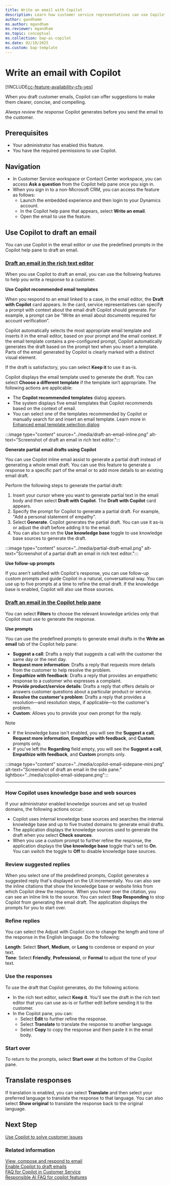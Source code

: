 ```yaml
---
title: Write an email with Copilot
description: Learn how customer service representatives can use Copilot to draft emails to increase productivity.
author: gandhamm
ms.author: mgandham
ms.reviewer: mgandham
ms.topic: conceptual
ms.collection: bap-ai-copilot
ms.date: 02/19/2025
ms.custom: bap-template 
---
```


# Write an email with Copilot

[!INCLUDE[cc-feature-availability-cfs-yes](../includes/cc-feature-availability-cfs-yes.md)]

When you draft customer emails, Copilot can offer suggestions to make them clearer, concise, and compelling.

*Always review the response* Copilot generates before you send the email to the customer.

## Prerequisites

- Your administrator has enabled this feature.
- You have the required permissions to use Copilot.

## Navigation

- In Customer Service workspace or Contact Center workspace, you can access **Ask a question** from the Copilot help pane once you sign in.
- When you sign in to a non-Microsoft CRM, you can access the feature as follows:
   - Launch the embedded experience and then login to your Dynamics account.
   - In the Copilot help pane that appears, select **Write an email**.
   - Open the email to use the feature.
  
## Use Copilot to draft an email

You can use Copilot in the email editor or use the predefined prompts in the Copilot help pane to draft an email. 

  ### [Draft an email in the rich text editor](#tab/richtexteditor)

  When you use Copilot to draft an email, you can use the following features to help you write a response to a customer.

  **Use Copilot recommended email templates**

  When you respond to an email linked to a case, in the email editor, the **Draft with Copilot** card appears. In the card, service representatives can specify a prompt with context about the email draft Copilot should generate. For example, a prompt can be “Write an email about documents required for account verification”.

  Copilot automatically selects the most appropriate email template and inserts it in the email editor, based on your prompt and the email context. If the email template contains a pre-configured prompt, Copilot automatically generates the draft based on the prompt text when you insert a template. Parts of the email generated by Copilot is clearly marked with a distinct visual element.

  If the draft is satisfactory, you can select **Keep it** to use it as-is.

  Copilot displays the email template used to generate the draft. You can select **Choose a different template** if the template isn’t appropriate. The following actions are applicable:
   - The **Copilot recommended templates** dialog appears.
   - The system displays five email templates that Copilot recommends based on the context of email. 
   - You can select one of the templates recommended by Copilot or manually search for and insert an email template. Learn more in [Enhanced email template selection dialog](/power-apps/user/insert-email-template#enhanced-email-template-selection-dialog)
 
   :::image type="content" source="../media/draft-an-email-inline.png" alt-text="Screenshot of draft an email in rich text editor."::: 

  **Generate partial email drafts using Copilot**

  You can use Copilot inline email assist to generate a partial draft instead of generating a whole email draft. You can use this feature to generate a response to a specific part of the email or to add more details to an existing email draft.

  Perform the following steps to generate the partial draft:

  1. Insert your cursor where you want to generate partial text in the email body and then select **Draft with Copilot**. The **Draft with Copilot** card appears. 
  1. Specify the prompt for Copilot to generate a partial draft. For example, "Add a personal statement of empathy".
  1. Select **Generate**. Copilot generates the partial draft. You can use it as-is or adjust the draft before adding it to the email.
  1. You can also turn on the **Use knowledge base** toggle to use knowledge base sources to generate the draft. 

   :::image type="content" source="../media/partial-draft-email.png" alt-text="Screenshot of a partial draft an email in rich text editor."::: 

 **Use follow-up prompts**

 If you aren't satisfied with Copilot's response, you can use follow-up custom prompts and guide Copilot in a natural, conversational way. You can use up to five prompts at a time to refine the email draft. If the knowledge base is enabled, Copilot will also use those sources.

  
### [Draft an email in the Copilot help pane](#tab/copilothelppane)

  You can select **Filters** to choose the relevant knowledge articles only that Copilot must use to generate the response.

 **Use prompts**

 You can use the predefined prompts to generate email drafts in the **Write an email** tab of the Copilot help pane:

 - **Suggest a call**: Drafts a reply that suggests a call with the customer the same day or the next day.
 - **Request more information**: Drafts a reply that requests more details from the customer to help resolve the problem.
 - **Empathize with feedback**: Drafts a reply that provides an empathetic response to a customer who expresses a complaint.
  - **Provide product/service details**: Drafts a reply that offers details or answers customer questions about a particular product or service.
 - **Resolve the customer's problem**: Drafts a reply that provides a resolution&mdash;and resolution steps, if applicable&mdash;to the customer's problem.
 - **Custom**: Allows you to provide your own prompt for the reply.

 > [!NOTE]
 > - If the knowledge base isn't enabled, you will see the **Suggest a call**, **Request more information**, **Empathize with feedback**, and **Custom** prompts only.
 > - If you've left the **Regarding** field empty, you will see the **Suggest a call**, **Empathize with feedback**, and **Custom** prompts only.

  :::image type="content" source="../media/copilot-email-sidepane-mini.png" alt-text="Screenshot of draft an email in the side pane." lightbox="../media/copilot-email-sidepane.png":::

---

### How Copilot uses knowledge base and web sources

If your administrator enabled knowledge sources and set up trusted domains, the following actions occur:
-  Copilot uses internal knowledge base sources and searches the internal knowledge base and up to five trusted domains to generate email drafts. 
- The application displays the knowledge sources used to generate the draft when you select **Check sources**.
- When you use a custom prompt to further refine the response, the application displays the **Use knowledge base** toggle that's set to **On**. You can switch the toggle to **Off** to disable knowledge base sources.

### Review suggested replies

When you select one of the predefined prompts, Copilot generates a suggested reply that's displayed on the UI incrementally. You can also see the inline citations that show the knowledge base or website links from which Copilot drew the response. When you hover over the citation, you can see an inline link to the source. You can select **Stop Responding** to stop Copilot from generating the email draft. The application displays the prompts for you to start over. 

### Refine replies

You can select the Adjust with Copilot icon to change the length and tone of the response in the English language. Do the following: 

**Length**: Select **Short**, **Medium**, or **Long** to condense or expand on your text. <br>
**Tone**: Select **Friendly**, **Professional**, or **Formal** to adjust the tone of your text.


### Use the responses

To use the draft that Copilot generates, do the following actions:
- In the rich text editor, select **Keep it**. You'll see the draft in the rich text editor that you can use as-is or further edit before sending it to the customer.
- In the Copilot pane, you can:
    - Select **Edit** to further refine the response.
    - Select **Translate** to translate the response to another language.
    - Select **Copy** to copy the response and then paste it in the email body.

### Start over

To return to the prompts, select **Start over** at the bottom of the Copilot pane.

## Translate responses

If translation is enabled, you can select **Translate** and then select your preferred language to translate the response to that language. You can also select **Show original** to translate the response back to the original language.

## Next Step

[Use Copilot to solve customer issues](use-copilot-features.md)

### Related information
[View, compose and respond to email](/power-apps/user/view-compose-email)  
[Enable Copilot to draft emails](/dynamics365/customer-service/administer/copilot-email-enable)  
[FAQ for Copilot in Customer Service](/dynamics365/customer-service/administer/faq-copilot-features)   
[Responsible AI FAQ for copilot features](/dynamics365/customer-service/implement/faq-responsible-ai-copilot)    
